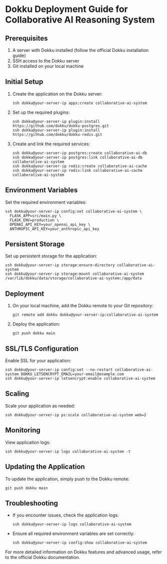 # Dokku Deployment Guide for Collaborative AI Reasoning System

## Prerequisites

1. A server with Dokku installed (follow the official Dokku installation guide)
2. SSH access to the Dokku server
3. Git installed on your local machine

## Initial Setup

1. Create the application on the Dokku server:
   ```
   ssh dokku@your-server-ip apps:create collaborative-ai-system
   ```

2. Set up the required plugins:
   ```
   ssh dokku@your-server-ip plugin:install https://github.com/dokku/dokku-postgres.git
   ssh dokku@your-server-ip plugin:install https://github.com/dokku/dokku-redis.git
   ```

3. Create and link the required services:
   ```
   ssh dokku@your-server-ip postgres:create collaborative-ai-db
   ssh dokku@your-server-ip postgres:link collaborative-ai-db collaborative-ai-system
   ssh dokku@your-server-ip redis:create collaborative-ai-cache
   ssh dokku@your-server-ip redis:link collaborative-ai-cache collaborative-ai-system
   ```

## Environment Variables

Set the required environment variables:

```
ssh dokku@your-server-ip config:set collaborative-ai-system \
  FLASK_APP=src/main.py \
  FLASK_ENV=production \
  OPENAI_API_KEY=your_openai_api_key \
  ANTHROPIC_API_KEY=your_anthropic_api_key
```

## Persistent Storage

Set up persistent storage for the application:

```
ssh dokku@your-server-ip storage:ensure-directory collaborative-ai-system
ssh dokku@your-server-ip storage:mount collaborative-ai-system /var/lib/dokku/data/storage/collaborative-ai-system:/app/data
```

## Deployment

1. On your local machine, add the Dokku remote to your Git repository:
   ```
   git remote add dokku dokku@your-server-ip:collaborative-ai-system
   ```

2. Deploy the application:
   ```
   git push dokku main
   ```

## SSL/TLS Configuration

Enable SSL for your application:

```
ssh dokku@your-server-ip config:set --no-restart collaborative-ai-system DOKKU_LETSENCRYPT_EMAIL=your-email@example.com
ssh dokku@your-server-ip letsencrypt:enable collaborative-ai-system
```

## Scaling

Scale your application as needed:

```
ssh dokku@your-server-ip ps:scale collaborative-ai-system web=2
```

## Monitoring

View application logs:

```
ssh dokku@your-server-ip logs collaborative-ai-system -t
```

## Updating the Application

To update the application, simply push to the Dokku remote:

```
git push dokku main
```

## Troubleshooting

- If you encounter issues, check the application logs:
  ```
  ssh dokku@your-server-ip logs collaborative-ai-system
  ```
- Ensure all required environment variables are set correctly:
  ```
  ssh dokku@your-server-ip config:show collaborative-ai-system
  ```

For more detailed information on Dokku features and advanced usage, refer to the official Dokku documentation.
